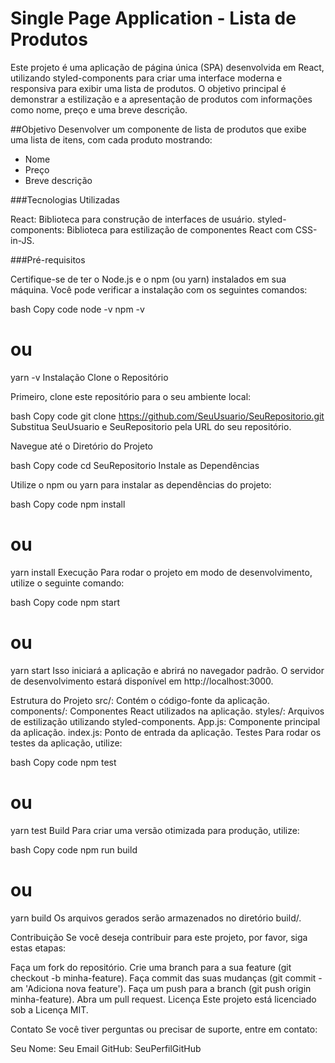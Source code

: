 # Single Page Application - Lista de Produtos
Este projeto é uma aplicação de página única (SPA) desenvolvida em React, utilizando styled-components para criar uma interface moderna e responsiva para exibir uma lista de produtos. O objetivo principal é demonstrar a estilização e a apresentação de produtos com informações como nome, preço e uma breve descrição.

##Objetivo
Desenvolver um componente de lista de produtos que exibe uma lista de itens, com cada produto mostrando:

- Nome
- Preço
- Breve descrição

###Tecnologias Utilizadas

React: Biblioteca para construção de interfaces de usuário.
styled-components: Biblioteca para estilização de componentes React com CSS-in-JS.

###Pré-requisitos

Certifique-se de ter o Node.js e o npm (ou yarn) instalados em sua máquina. Você pode verificar a instalação com os seguintes comandos:

bash
Copy code
node -v
npm -v
# ou
yarn -v
Instalação
Clone o Repositório

Primeiro, clone este repositório para o seu ambiente local:

bash
Copy code
git clone https://github.com/SeuUsuario/SeuRepositorio.git
Substitua SeuUsuario e SeuRepositorio pela URL do seu repositório.

Navegue até o Diretório do Projeto

bash
Copy code
cd SeuRepositorio
Instale as Dependências

Utilize o npm ou yarn para instalar as dependências do projeto:

bash
Copy code
npm install
# ou
yarn install
Execução
Para rodar o projeto em modo de desenvolvimento, utilize o seguinte comando:

bash
Copy code
npm start
# ou
yarn start
Isso iniciará a aplicação e abrirá no navegador padrão. O servidor de desenvolvimento estará disponível em http://localhost:3000.

Estrutura do Projeto
src/: Contém o código-fonte da aplicação.
components/: Componentes React utilizados na aplicação.
styles/: Arquivos de estilização utilizando styled-components.
App.js: Componente principal da aplicação.
index.js: Ponto de entrada da aplicação.
Testes
Para rodar os testes da aplicação, utilize:

bash
Copy code
npm test
# ou
yarn test
Build
Para criar uma versão otimizada para produção, utilize:

bash
Copy code
npm run build
# ou
yarn build
Os arquivos gerados serão armazenados no diretório build/.

Contribuição
Se você deseja contribuir para este projeto, por favor, siga estas etapas:

Faça um fork do repositório.
Crie uma branch para a sua feature (git checkout -b minha-feature).
Faça commit das suas mudanças (git commit -am 'Adiciona nova feature').
Faça um push para a branch (git push origin minha-feature).
Abra um pull request.
Licença
Este projeto está licenciado sob a Licença MIT.

Contato
Se você tiver perguntas ou precisar de suporte, entre em contato:

Seu Nome: Seu Email
GitHub: SeuPerfilGitHub
